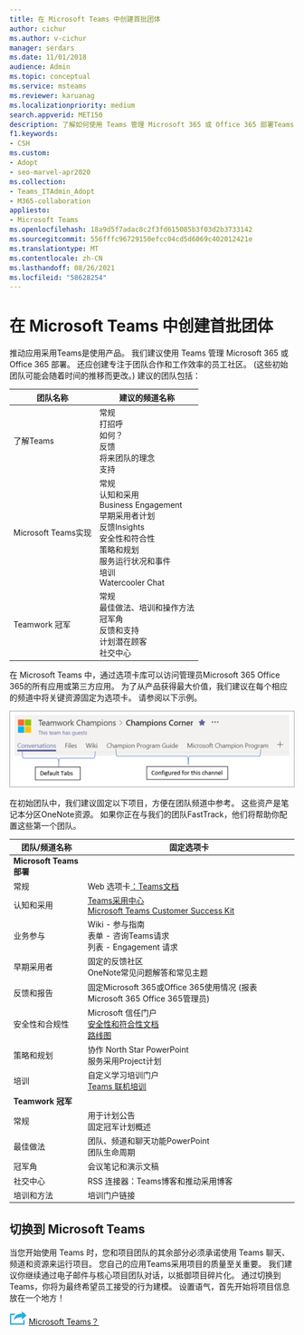 ```yaml
---
title: 在 Microsoft Teams 中创建首批团体
author: cichur
ms.author: v-cichur
manager: serdars
ms.date: 11/01/2018
audience: Admin
ms.topic: conceptual
ms.service: msteams
ms.reviewer: karuanag
ms.localizationpriority: medium
search.appverid: MET150
description: 了解如何使用 Teams 管理 Microsoft 365 或 Office 365 部署Teams，包括如何将关键资源固定为相应通道中的选项卡。
f1.keywords:
- CSH
ms.custom:
- Adopt
- seo-marvel-apr2020
ms.collection:
- Teams_ITAdmin_Adopt
- M365-collaboration
appliesto:
- Microsoft Teams
ms.openlocfilehash: 18a9d5f7adac8c2f3fd615085b3f03d2b3733142
ms.sourcegitcommit: 556fffc96729150efcc04cd5d6069c402012421e
ms.translationtype: MT
ms.contentlocale: zh-CN
ms.lasthandoff: 08/26/2021
ms.locfileid: "58628254"
---
```

# <a name="create-your-first-teams-in-microsoft-teams"></a>在 Microsoft Teams 中创建首批团体

推动应用采用Teams是使用产品。 我们建议使用 Teams 管理 Microsoft 365 或 Office 365 部署。 还应创建专注于团队合作和工作效率的员工社区。  (这些初始团队可能会随着时间的推移而更改。) 建议的团队包括：

| 团队名称 | 建议的频道名称 |
| --------- | ---------------------- |
| 了解Teams | 常规</br> 打招呼</br> 如何？</br>反馈 </br> 将来团队的理念 </br> 支持 |
| Microsoft Teams实现 | 常规 <br/> 认知和采用 <br/> Business Engagement <br/> 早期采用者计划 <br/> 反馈Insights <br/> 安全性和符合性 <br/> 策略和规划 <br/> 服务运行状况和事件 <br/> 培训 <br/> Watercooler Chat |
| Teamwork 冠军 | 常规 <br/> 最佳做法、培训和操作方法 <br/> 冠军角 <br/> 反馈和支持 <br/> 计划潜在顾客 <br/> 社交中心 |

在 Microsoft Teams 中，[](/microsoftteams/platform/concepts/tabs/tabs-overview)通过选项卡库可以访问管理员Microsoft 365 Office 365的所有应用或第三方应用。 为了从产品获得最大价值，我们建议在每个相应的频道中将关键资源固定为选项卡。 请参阅以下示例。

![显示默认和自定义选项卡的屏幕截图](media/teams-adoption-tab-example.png)

在初始团队中，我们建议固定以下项目，方便在团队频道中参考。 这些资产是笔记本分区OneNote资源。 如果你正在与我们的团队FastTrack，他们将帮助你配置这些第一个团队。 

|团队/频道名称 | 固定选项卡 |
|----------------- | ---------- |
| **Microsoft Teams部署** ||
| 常规 | Web 选项卡[：Teams文档](./index.yml) |
| 认知和采用 | [Teams采用中心](https://aka.ms/DriveTeamsAdoption)<br/>[Microsoft Teams Customer Success Kit](https://aka.ms/TeamsCustomerSuccess)|
| 业务参与 | Wiki - 参与指南<br/>表单 - 咨询Teams请求<br/>列表 - Engagement 请求 |
|早期采用者 | 固定的反馈社区 <br/> OneNote常见问题解答和常见主题 |
| 反馈和报告 | 固定Microsoft 365或Office 365使用情况 (报表Microsoft 365 Office 365管理员)  |
| 安全性和合规性 | Microsoft 信任门户 <br/> [安全性和符合性文档](/office365/securitycompliance/index)<br/> [路线图](/office365/securitycompliance/security-roadmap) |
| 策略和规划 | 协作 North Star PowerPoint <br/> 服务采用Project计划 |
| 培训 | 自定义学习培训门户 <br/> [Teams 联机培训](https://aka.ms/TeamsTraining) |
| **Teamwork 冠军**|  |
| 常规 | 用于计划公告 <br/> 固定冠军计划概述 |
| 最佳做法 | 团队、频道和聊天功能PowerPoint <br/> 团队生命周期 |
| 冠军角 | 会议笔记和演示文稿 |
| 社交中心 | RSS 连接器：Teams博客和推动采用博客 |
| 培训和方法 | 培训门户链接 |

## <a name="making-the-switch-to-microsoft-teams"></a>切换到 Microsoft Teams

当您开始使用 Teams 时，您和项目团队的其余部分必须承诺使用 Teams 聊天、频道和资源来运行项目。 您自己的应用Teams采用项目的质量至关重要。 我们建议你继续通过电子邮件与核心项目团队对话，以抵御项目碎片化。 通过切换到Teams，你将为最终希望员工接受的行为建模。 设置语气，首先开始将项目信息放在一个地方！  

![一个图标，描述下一步骤"下一步：你的组织对下一步 ](media/teams-adoption-next-icon.png) [Microsoft Teams？](teams-adoption-assess-readiness.md)